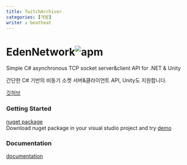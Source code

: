 ```yaml
---
title: TwitchArchiver
categories: [개발]
writer : beatheat
---
```



# EdenNetwork![apm](https://img.shields.io/apm/l/vim-mode.svg)
Simple C# asynchronous TCP socket server&amp;client API for .NET &amp; Unity

간단한 C# 기반의 비동기 소켓 서버&클라이언트 API, Unity도 지원합니다.

[깃허브](!https://github.com/beatheat/EdenNetwork)

### Getting Started

[nuget package](https://www.nuget.org/packages/EdenNetwork)   
Download nuget package in your visual studio project and try [demo](https://github.com/beatheat/EdenNetwork/tree/main/Demo)

### Documentation
[documentation](https://github.com/beatheat/EdenNetwork/blob/main/Docs/document.md)




